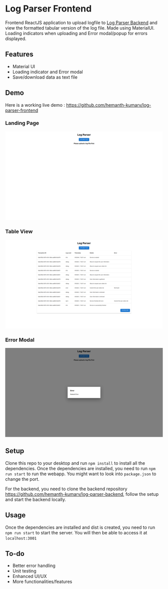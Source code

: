 # Log Parser Frontend

Frontend ReactJS application to upload logfile to [Log Parser Backend](https://github.com/hemanth-kumarv/log-parser-backend) and view the formatted tabular version of the log file. Made using MaterialUI. Loading indicators when uploading and Error modal/popup for errors displayed.

## Features

- Material UI
- Loading indicator and Error modal
- Save/download data as text file

## Demo

Here is a working live demo : https://github.com/hemanth-kumarv/log-parser-frontend

### Landing Page

![](screenshots/landingPage.png)

### Table View

![](screenshots/tableView.png)

### Error Modal

![](screenshots/errorModal.png)

## Setup

Clone this repo to your desktop and run `npm install` to install all the dependencies.
Once the dependencies are installed, you need to run `npm run start` to run the webapp. You might want to look into `package.json` to change the port.

For the backend, you need to clone the backend repository https://github.com/hemanth-kumarv/log-parser-backend, follow the setup and start the backend locally.

## Usage

Once the dependencies are installed and dist is created, you need to run `npm run start` to start the server.
You will then be able to access it at `localhost:3001`

## To-do

- Better error handling
- Unit testing
- Enhanced UI/UX
- More functionalities/features
